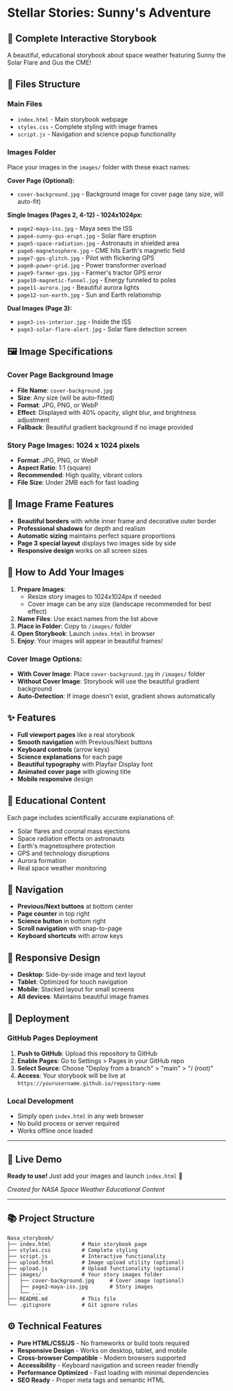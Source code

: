 # Stellar Stories: Sunny's Adventure

## 🌟 Complete Interactive Storybook

A beautiful, educational storybook about space weather featuring Sunny the Solar Flare and Gus the CME!

## 📁 Files Structure

### Main Files
- `index.html` - Main storybook webpage
- `styles.css` - Complete styling with image frames
- `script.js` - Navigation and science popup functionality

### Images Folder
Place your images in the `images/` folder with these exact names:

**Cover Page (Optional):**
- `cover-background.jpg` - Background image for cover page (any size, will auto-fit)

**Single Images (Pages 2, 4-12) - 1024x1024px:**
- `page2-maya-iss.jpg` - Maya sees the ISS
- `page4-sunny-gus-erupt.jpg` - Solar flare eruption
- `page5-space-radiation.jpg` - Astronauts in shielded area
- `page6-magnetosphere.jpg` - CME hits Earth's magnetic field
- `page7-gps-glitch.jpg` - Pilot with flickering GPS
- `page8-power-grid.jpg` - Power transformer overload
- `page9-farmer-gps.jpg` - Farmer's tractor GPS error
- `page10-magnetic-funnel.jpg` - Energy funneled to poles
- `page11-aurora.jpg` - Beautiful aurora lights
- `page12-sun-earth.jpg` - Sun and Earth relationship

**Dual Images (Page 3):**
- `page3-iss-interior.jpg` - Inside the ISS
- `page3-solar-flare-alert.jpg` - Solar flare detection screen

## 🖼️ Image Specifications

### Cover Page Background Image
- **File Name**: `cover-background.jpg`
- **Size**: Any size (will be auto-fitted)
- **Format**: JPG, PNG, or WebP
- **Effect**: Displayed with 40% opacity, slight blur, and brightness adjustment
- **Fallback**: Beautiful gradient background if no image provided

### Story Page Images: **1024 x 1024 pixels**
- **Format**: JPG, PNG, or WebP
- **Aspect Ratio**: 1:1 (square)
- **Recommended**: High quality, vibrant colors
- **File Size**: Under 2MB each for fast loading

## 🎨 Image Frame Features

- **Beautiful borders** with white inner frame and decorative outer border
- **Professional shadows** for depth and realism
- **Automatic sizing** maintains perfect square proportions
- **Page 3 special layout** displays two images side by side
- **Responsive design** works on all screen sizes

## 🚀 How to Add Your Images

1. **Prepare Images**: 
   - Resize story images to 1024x1024px if needed
   - Cover image can be any size (landscape recommended for best effect)
2. **Name Files**: Use exact names from the list above
3. **Place in Folder**: Copy to `/images/` folder
4. **Open Storybook**: Launch `index.html` in browser
5. **Enjoy**: Your images will appear in beautiful frames!

### Cover Image Options:
- **With Cover Image**: Place `cover-background.jpg` in `/images/` folder
- **Without Cover Image**: Storybook will use the beautiful gradient background
- **Auto-Detection**: If image doesn't exist, gradient shows automatically

## ✨ Features

- **Full viewport pages** like a real storybook
- **Smooth navigation** with Previous/Next buttons
- **Keyboard controls** (arrow keys)
- **Science explanations** for each page
- **Beautiful typography** with Playfair Display font
- **Animated cover page** with glowing title
- **Mobile responsive** design

## 🔬 Educational Content

Each page includes scientifically accurate explanations of:
- Solar flares and coronal mass ejections
- Space radiation effects on astronauts
- Earth's magnetosphere protection
- GPS and technology disruptions
- Aurora formation
- Real space weather monitoring

## 🎯 Navigation

- **Previous/Next buttons** at bottom center
- **Page counter** in top right
- **Science button** in bottom right
- **Scroll navigation** with snap-to-page
- **Keyboard shortcuts** with arrow keys

## 📱 Responsive Design

- **Desktop**: Side-by-side image and text layout
- **Tablet**: Optimized for touch navigation
- **Mobile**: Stacked layout for small screens
- **All devices**: Maintains beautiful image frames

## 🚀 Deployment

### GitHub Pages Deployment
1. **Push to GitHub**: Upload this repository to GitHub
2. **Enable Pages**: Go to Settings > Pages in your GitHub repo
3. **Select Source**: Choose "Deploy from a branch" > "main" > "/ (root)"
4. **Access**: Your storybook will be live at `https://yourusername.github.io/repository-name`

### Local Development
- Simply open `index.html` in any web browser
- No build process or server required
- Works offline once loaded

---

## 🌌 **Live Demo**
**Ready to use!** Just add your images and launch `index.html` 🚀

*Created for NASA Space Weather Educational Content*

---

## 📚 **Project Structure**
```
Nasa_storybook/
├── index.html          # Main storybook page
├── styles.css          # Complete styling
├── script.js           # Interactive functionality
├── upload.html         # Image upload utility (optional)
├── upload.js           # Upload functionality (optional)
├── images/             # Your story images folder
│   ├── cover-background.jpg     # Cover image (optional)
│   ├── page2-maya-iss.jpg       # Story images
│   └── ...
├── README.md           # This file
└── .gitignore          # Git ignore rules
```

## ⚙️ **Technical Features**
- **Pure HTML/CSS/JS** - No frameworks or build tools required
- **Responsive Design** - Works on desktop, tablet, and mobile
- **Cross-browser Compatible** - Modern browsers supported
- **Accessibility** - Keyboard navigation and screen reader friendly
- **Performance Optimized** - Fast loading with minimal dependencies
- **SEO Ready** - Proper meta tags and semantic HTML
